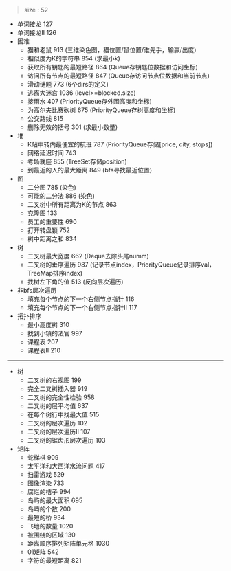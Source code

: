 > size : 52
* 单词接龙  127
* 单词接龙II  126
* 困难
    - 猫和老鼠  913  (三维染色图，猫位置/鼠位置/谁先手，输赢/出度)
    - 相似度为K的字符串  854  (求最小k)
    - 获取所有钥匙的最短路径  864  (Queue存钥匙位数据和访问坐标)
    - 访问所有节点的最短路径  847  (Queue存访问节点位数据和当前节点)
    - 滑动谜题  773  (6个dirs的定义)
    - 逃离大迷宫  1036  (level>=blocked.size)
    - 接雨水  407  (PriorityQueue存外围高度和坐标)
    - 为高尔夫比赛砍树  675  (PriorityQueue存树高度和坐标)
    - 公交路线  815
    - 删除无效的括号  301  (求最小数量)
* 堆
    - K站中转内最便宜的航班  787  (PriorityQueue存储[price, city, stops])
    - 网络延迟时间  743
    - 考场就座  855  (TreeSet存储position)
    - 到最近的人的最大距离  849  (bfs寻找最近位置)
* 图
    - 二分图  785 (染色)
    - 可能的二分法  886 (染色)
    - 二叉树中所有距离为K的节点  863
    - 克隆图  133
    - 员工的重要性  690
    - 打开转盘锁  752
    - 树中距离之和  834
* 树
    - 二叉树最大宽度  662  (Deque去除头尾numm)
    - 二叉树的垂序遍历  987  (记录节点index，PriorityQueue记录排序val，TreeMap排序index)
    - 找树左下角的值  513  (反向层次遍历)
* 非bfs层次遍历
    - 填充每个节点的下一个右侧节点指针  116
    - 填充每个节点的下一个右侧节点指针II  117
* 拓扑排序
    - 最小高度树  310
    - 找到小镇的法官  997
    - 课程表  207
    - 课程表II  210

---

* 树
    - 二叉树的右视图  199
    - 完全二叉树插入器  919
    - 二叉树的完全性检验  958
    - 二叉树的层平均值  637
    - 在每个树行中找最大值  515
    - 二叉树的层次遍历  102
    - 二叉树的层次遍历II  107
    - 二叉树的锯齿形层次遍历  103
* 矩阵
    - 蛇梯棋  909
    - 太平洋和大西洋水流问题  417
    - 扫雷游戏  529
    - 图像渲染  733
    - 腐烂的桔子  994
    - 岛屿的最大面积  695
    - 岛屿的个数  200
    - 最短的桥  934
    - 飞地的数量  1020
    - 被围绕的区域  130
    - 距离顺序排列矩阵单元格  1030
    - 01矩阵  542
    - 字符的最短距离  821